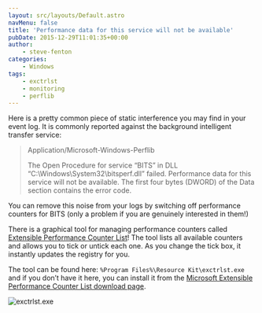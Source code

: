 ```yaml
---
layout: src/layouts/Default.astro
navMenu: false
title: 'Performance data for this service will not be available'
pubDate: 2015-12-29T11:01:35+00:00
author:
    - steve-fenton
categories:
    - Windows
tags:
    - exctrlst
    - monitoring
    - perflib
---
```


Here is a pretty common piece of static interference you may find in your event log. It is commonly reported against the background intelligent transfer service:

> Application/Microsoft-Windows-Perflib
> 
> The Open Procedure for service “BITS” in DLL “C:\\Windows\\System32\\bitsperf.dll” failed. Performance data for this service will not be available. The first four bytes (DWORD) of the Data section contains the error code.

You can remove this noise from your logs by switching off performance counters for BITS (only a problem if you are genuinely interested in them!)

There is a graphical tool for managing performance counters called [Extensible Performance Counter List](https://technet.microsoft.com/en-us/library/cc737958%28v=ws.10%29.aspx)! The tool lists all available counters and allows you to tick or untick each one. As you change the tick box, it instantly updates the registry for you.

The tool can be found here: `%Program Files%\Resource Kit\exctrlst.exe` and if you don’t have it here, you can install it from the [Microsoft Extensible Performance Counter List download page](http://download.microsoft.com/download/win2000platform/exctrlst/1.00.0.1/nt5/en-us/exctrlst_setup.exe).

![exctrlst.exe](/img/2015/12/exctrlst.png)